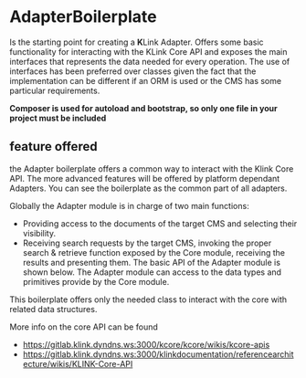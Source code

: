 # AdapterBoilerplate

Is the starting point for creating a **K**Link Adapter. Offers some basic functionality for interacting with the KLink Core API and exposes the main interfaces that represents the data needed for every operation. The use of interfaces has been preferred over classes given the fact that the implementation can be different if an ORM is used or the CMS has some particular requirements.


**Composer is used for autoload and bootstrap, so only one file in your project must be included**


## feature offered

the Adapter boilerplate offers a common way to interact with the Klink Core API. The more advanced features will be offered by platform dependant Adapters. You can see the boilerplate as the common part of all adapters.

Globally the Adapter module is in charge of two main functions:

- Providing access to the documents of the target CMS and selecting their visibility.
- Receiving search requests by the target CMS, invoking the proper search & retrieve function exposed by the Core module, receiving the results and presenting them. The basic API of the Adapter module is shown below. The Adapter module can access to the data types and primitives provide by the Core module.

This boilerplate offers only the needed class to interact with the core with related data structures.

More info on the core API can be found

- https://gitlab.klink.dyndns.ws:3000/kcore/kcore/wikis/kcore-apis
- https://gitlab.klink.dyndns.ws:3000/klinkdocumentation/referencearchitecture/wikis/KLINK-Core-API

